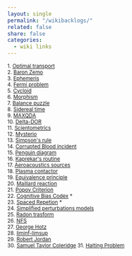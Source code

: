 ```yaml
---
layout: single
permalink: "/wikibacklogs/"
related: false
share: false
categories:
  - wiki links
---
```

<sub> 1.  [Optimal transport](https://en.wikipedia.org/wiki/Transportation_theory_(mathematics)) </sub>  
<sub> 2.  [Baron Zemo](https://en.wikipedia.org/wiki/Baron_Zemo) </sub>  
<sub> 3.  [Ephemeris](https://en.wikipedia.org/wiki/Ephemeris) </sub>  
<sub> 4.  [Fermi problem](https://en.wikipedia.org/wiki/Fermi_problem) </sub>   
<sub> 5.  [Cycloid](https://en.wikipedia.org/wiki/Cycloid) </sub>  
<sub> 6.  [Morphism](https://en.wikipedia.org/wiki/Morphism) </sub>  
<sub> 7.  [Balance puzzle](https://en.wikipedia.org/wiki/Balance_puzzle) </sub>  
<sub> 8.  [Sidereal time](https://en.wikipedia.org/wiki/Sidereal_time) </sub>  
<sub> 9.  [MAXQDA](https://en.wikipedia.org/wiki/MAXQDA) </sub>  
<sub> 10. [Delta-DOR](https://en.wikipedia.org/wiki/Delta-DOR) </sub>  
<sub> 11. [Scientometrics](https://en.wikipedia.org/wiki/Scientometrics) </sub>   
<sub> 12. [Mysterio](https://en.wikipedia.org/wiki/Mysterio) </sub>  
<sub> 13. [Simpson's rule](https://en.wikipedia.org/wiki/Simpson%27s_rule) </sub>  
<sub> 14. [Corrupted Blood incident](https://en.wikipedia.org/wiki/Corrupted_Blood_incident) </sub>  
<sub> 15. [Penguin diagram](https://en.wikipedia.org/wiki/Penguin_diagram) </sub>  
<sub> 16. [Kaprekar's routine](https://en.wikipedia.org/wiki/Kaprekar%27s_routine) </sub>  
<sub> 17. [Aeroacoustics sources](https://en.wikibooks.org/wiki/Aeroacoustics/Acoustic_Sources) </sub>  
<sub> 18. [Plasma contactor](https://en.wikipedia.org/wiki/Plasma_contactor) </sub>  
<sub> 19. [Equivalence principle](https://en.wikipedia.org/wiki/Equivalence_principle) </sub>  
<sub> 20. [Maillard reaction](https://en.wikipedia.org/wiki/Maillard_reaction) </sub>  
<sub> 21. [Popov Criterion](https://en.wikipedia.org/wiki/Popov_criterion) </sub>  
<sub> 22. [Cognitive Bias Codex](https://commons.wikimedia.org/wiki/File:Cognitive_Bias_Codex_-_180%2B_biases,_designed_by_John_Manoogian_III_(jm3).jpg) * </sub>  
<sub> 23. [Spaced Repetion](https://en.wikipedia.org/wiki/Spaced_repetition) * </sub>  
<sub> 24. [Simplified perturbations models](https://en.wikipedia.org/wiki/Simplified_perturbations_models)</sub>  
<sub> 25. [Radon trasform](https://en.wikipedia.org/wiki/Radon_transform)</sub>   
<sub> 26. [NFS](https://en.wikipedia.org/wiki/Network_File_System) </sub>  
<sub> 27. [George Hotz](https://en.wikipedia.org/wiki/George_Hotz) </sub>  
<sub> 28. [liminf-limsup](https://en.wikipedia.org/wiki/Limit_inferior_and_limit_superior) </sub>  
<sub> 29. [Robert Jordan](https://en.wikipedia.org/wiki/Robert_Jordan) </sub>  
<sub> 30. [Samuel Taylor Coleridge](https://en.wikipedia.org/wiki/Samuel_Taylor_Coleridge) </sub>
<sub> 31. [Halting Problem](https://en.wikipedia.org/wiki/Halting_problem) </sub>